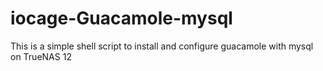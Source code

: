 # iocage-Guacamole-mysql
This is a simple shell script to install and configure guacamole with mysql on TrueNAS 12

